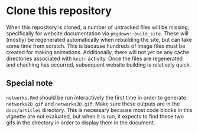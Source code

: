 # Clone this repository

When this repository is cloned, a number of untracked files will be missing,
specifically for website documentation via `pkgdown::build_site`.
These will (mostly) be regenerated automatically when rebuilding the site, but can take some time from scratch.
This is because hundreds of image files must be created for making animations.
Additionally, there will not yet be any cache directories associated with `knitr` activity.
Once the files are regenerated and chaching has occurred, subsequent website building is relatively quick.

## Special note

`networks.Rmd` should be run interactively the first time in order to generate `networks2D.gif` and `networks3D.gif`.
Make sure these outputs are in the `docs/articles` directory.
This is necessary because most code blocks in this vignette are not evaluated,
but when it is run, it expects to find these two gifs in the directory in order to display them in the document.

